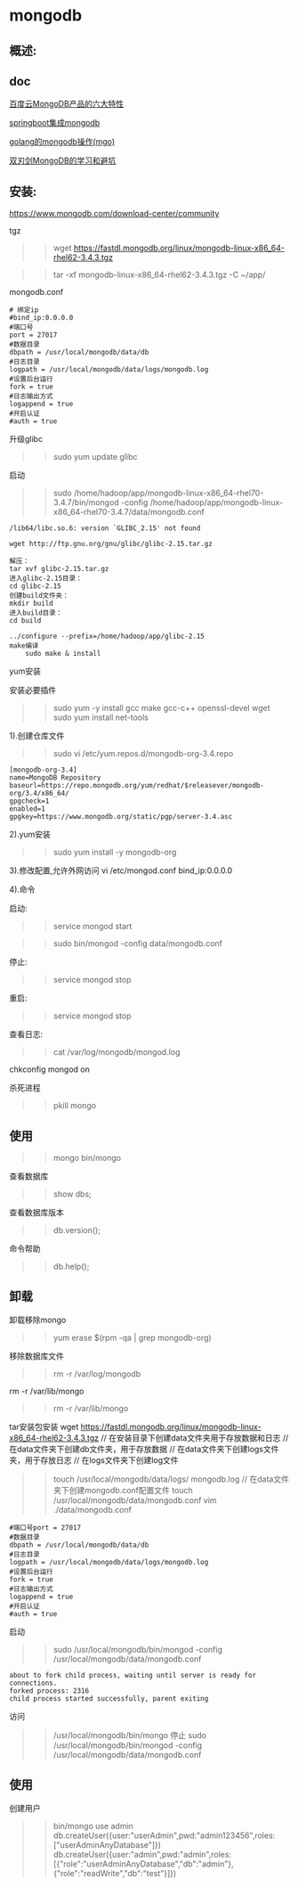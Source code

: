 # mongodb

## 概述:

## doc

[百度云MongoDB产品的六大特性](https://baijiahao.baidu.com/s?id=1618343308382561681)

[springboot集成mongodb](https://blog.csdn.net/u011095110/article/details/77887149)

[golang的mongodb操作(mgo)](https://studygolang.com/articles/1737)

[双刃剑MongoDB的学习和避坑](https://mp.weixin.qq.com/s/fTG-Wff0ZsWqakXtVDXsqg)

## 安装:
https://www.mongodb.com/download-center/community

tgz
>> wget https://fastdl.mongodb.org/linux/mongodb-linux-x86_64-rhel62-3.4.3.tgz

>> tar -xf mongodb-linux-x86_64-rhel62-3.4.3.tgz -C ~/app/

mongodb.conf
```
# 绑定ip
#bind_ip:0.0.0.0
#端口号
port = 27017
#数据目录
dbpath = /usr/local/mongodb/data/db
#日志目录
logpath = /usr/local/mongodb/data/logs/mongodb.log
#设置后台运行
fork = true
#日志输出方式
logappend = true
#开启认证
#auth = true
```

升级glibc
>> sudo yum update glibc

启动
>> sudo /home/hadoop/app/mongodb-linux-x86_64-rhel70-3.4.7/bin/mongod -config /home/hadoop/app/mongodb-linux-x86_64-rhel70-3.4.7/data/mongodb.conf

```启动错误
/lib64/libc.so.6: version `GLIBC_2.15' not found

wget http://ftp.gnu.org/gnu/glibc/glibc-2.15.tar.gz

解压： 
tar xvf glibc-2.15.tar.gz
进入glibc-2.15目录：
cd glibc-2.15
创建build文件夹：
mkdir build
进入build目录：
cd build

../configure --prefix=/home/hadoop/app/glibc-2.15
make编译
    sudo make & install
```

yum安装

安装必要插件
>> sudo yum -y install gcc make gcc-c++ openssl-devel wget
>> sudo yum install net-tools

1).创建仓库文件
>> sudo vi /etc/yum.repos.d/mongodb-org-3.4.repo

```
[mongodb-org-3.4]
name=MongoDB Repository
baseurl=https://repo.mongodb.org/yum/redhat/$releasever/mongodb-org/3.4/x86_64/
gpgcheck=1
enabled=1
gpgkey=https://www.mongodb.org/static/pgp/server-3.4.asc
```

2).yum安装
>> sudo yum install -y mongodb-org

3).修改配置,允许外网访问
vi /etc/mongod.conf
bind_ip:0.0.0.0

4).命令

启动:
>> service mongod start

>> sudo bin/mongod -config data/mongodb.conf

停止:
>> service mongod stop

重启:
>> service mongod stop

查看日志:
>> cat /var/log/mongodb/mongod.log

chkconfig mongod on

杀死进程
>> pkill mongo

## 使用
>> mongo
>> bin/mongo

查看数据库
>> show dbs;

查看数据库版本
>> db.version();

命令帮助
>> db.help();

## 卸载

卸载移除mongo
>> yum erase $(rpm -qa | grep mongodb-org)

移除数据库文件
>> rm -r /var/log/mongodb

rm -r /var/lib/mongo
>> rm -r /var/lib/mongo


tar安装包安装
wget https://fastdl.mongodb.org/linux/mongodb-linux-x86_64-rhel62-3.4.3.tgz
// 在安装目录下创建data文件夹用于存放数据和日志
// 在data文件夹下创建db文件夹，用于存放数据
// 在data文件夹下创建logs文件夹，用于存放日志
// 在logs文件夹下创建log文件
>> touch /usr/local/mongodb/data/logs/ mongodb.log
// 在data文件夹下创建mongodb.conf配置文件
>> touch /usr/local/mongodb/data/mongodb.conf
vim ./data/mongodb.conf
```
#端口号port = 27017
#数据目录
dbpath = /usr/local/mongodb/data/db
#日志目录
logpath = /usr/local/mongodb/data/logs/mongodb.log
#设置后台运行
fork = true
#日志输出方式
logappend = true
#开启认证
#auth = true
```

启动
>> sudo /usr/local/mongodb/bin/mongod -config /usr/local/mongodb/data/mongodb.conf
```
about to fork child process, waiting until server is ready for connections.
forked process: 2316
child process started successfully, parent exiting
```
访问
>> /usr/local/mongodb/bin/mongo
停止
>> sudo /usr/local/mongodb/bin/mongod -config /usr/local/mongodb/data/mongodb.conf

## 使用

创建用户

>> bin/mongo
>> use admin
>> db.createUser({user:"userAdmin",pwd:"admin123456",roles:["userAdminAnyDatabase"]})
>> db.createUser({user:"admin",pwd:"admin",roles:[{"role":"userAdminAnyDatabase","db":"admin"},{"role":"readWrite","db":"test"}]})